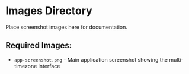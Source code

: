 # Images Directory

Place screenshot images here for documentation.

## Required Images:
- `app-screenshot.png` - Main application screenshot showing the multi-timezone interface